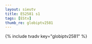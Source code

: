 ```yaml
--- 
layout: sieutv
title: ES2581 s1
tags: [EStv]
thumb_re: globiptv2581
---
```

{% include tvadv key="globiptv2581" %} 
